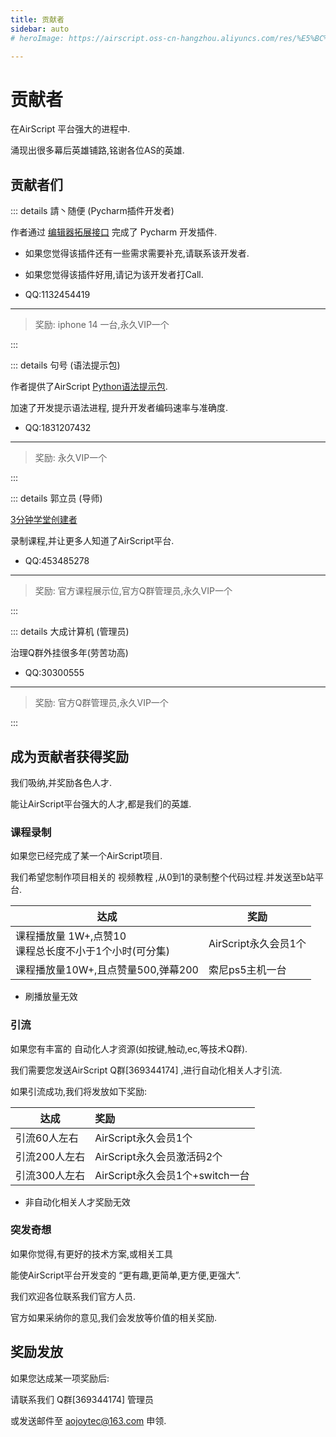 ```yaml
---
title: 贡献者
sidebar: auto
# heroImage: https://airscript.oss-cn-hangzhou.aliyuncs.com/res/%E5%BC%80%E5%8F%91%E6%96%87%E6%A1%A3/asapi_banner3.jpg

---
```


# 贡献者

在AirScript 平台强大的进程中.

涌现出很多幕后英雄铺路,铭谢各位AS的英雄.

## 贡献者们

::: details 請丶随便  (Pycharm插件开发者)

作者通过 [编辑器拓展接口](./open.md) 完成了 Pycharm 开发插件.

- 如果您觉得该插件还有一些需求需要补充,请联系该开发者.

- 如果您觉得该插件好用,请记为该开发者打Call.

- QQ:1132454419

---

> 奖励: iphone 14 一台,永久VIP一个

::: 


::: details  句号 (语法提示包)

作者提供了AirScript [Python语法提示包](../tools/pycharm.md#4代码提示的安装).

加速了开发提示语法进程, 提升开发者编码速率与准确度.

- QQ:1831207432

---

> 奖励: 永久VIP一个

:::


::: details 郭立员 (导师)

[3分钟学堂创建者](../video/README.md#3分钟学堂)

录制课程,并让更多人知道了AirScript平台.

- QQ:453485278

---

> 奖励: 官方课程展示位,官方Q群管理员,永久VIP一个 

:::

::: details 大成计算机 (管理员)

治理Q群外挂很多年(劳苦功高)

- QQ:30300555

---

> 奖励: 官方Q群管理员,永久VIP一个 

:::


## 成为贡献者获得奖励

我们吸纳,并奖励各色人才.

能让AirScript平台强大的人才,都是我们的英雄.

### 课程录制
如果您已经完成了某一个AirScript项目. 

我们希望您制作项目相关的 视频教程 ,从0到1的录制整个代码过程.并发送至b站平台.

| 达成        | 奖励|
| -------------|----|
| 课程播放量 1W+,点赞10<br>课程总长度不小于1个小时(可分集) | AirScript永久会员1个 |
| 课程播放量10W+,且点赞量500,弹幕200 | 索尼ps5主机一台|

- 刷播放量无效


### 引流

如果您有丰富的 自动化人才资源(如按键,触动,ec,等技术Q群).

我们需要您发送AirScript Q群[369344174] ,进行自动化相关人才引流.

如果引流成功,我们将发放如下奖励:


| 达成        | 奖励|
| -------------|:----|
| 引流60人左右 | AirScript永久会员1个 |
| 引流200人左右 | AirScript永久会员激活码2个|
| 引流300人左右 | AirScript永久会员1个+switch一台|

- 非自动化相关人才奖励无效

### 突发奇想

如果你觉得,有更好的技术方案,或相关工具

能使AirScript平台开发变的 “更有趣,更简单,更方便,更强大”.

我们欢迎各位联系我们官方人员.

官方如果采纳你的意见,我们会发放等价值的相关奖励.

## 奖励发放

如果您达成某一项奖励后:

请联系我们 Q群[369344174] 管理员

或发送邮件至 aojoytec@163.com 申领.





